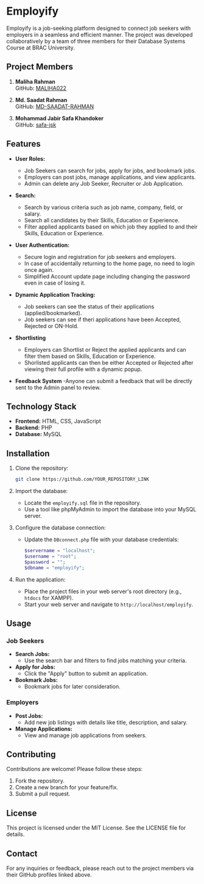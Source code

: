 # Employify

Employify is a job-seeking platform designed to connect job seekers with employers in a seamless and efficient manner. The project was developed collaboratively by a team of three members for their Database Systems Course at BRAC University.

## Project Members

1. **Maliha Rahman**  
   GitHub: [MALIHA022](https://github.com/MALIHA022)

2. **Md. Saadat Rahman**  
   GitHub: [MD-SAADAT-RAHMAN](https://github.com/MD-SAADAT-RAHMAN)

3. **Mohammad Jabir Safa Khandoker**  
   GitHub: [safa-jsk](https://github.com/safa-jsk)

## Features

- **User Roles:**
  - Job Seekers can search for jobs, apply for jobs, and bookmark jobs.
  - Employers can post jobs, manage applications, and view applicants.
  - Admin can delete any Job Seeker, Recruiter or Job Application.

- **Search:**
  - Search by various criteria such as job name, company, field, or salary.
  - Search all candidates by their Skills, Education or Experience.
  - Filter applied applicants based on which job they applied to and their Skills, Education or Experience. 

- **User Authentication:**
  - Secure login and registration for job seekers and employers.
  - In case of accidentally returning to the home page, no need to login once again.
  - Simplified Account update page including changing the password even in case of losing it.

- **Dynamic Application Tracking:**
  - Job seekers can see the status of their applications (applied/bookmarked).
  - Job seekers can see if theri applications have been Accepted, Rejected or ON-Hold.

- **Shortlisting**
  - Employers can Shortlist or Reject the applied applicants and can filter them based on Skills, Education or Experience.
  - Shorlisted applicants can then be either Accepted or Rejected after viewing their full profile with a dynamic popup.

- **Feedback System**
  -Anyone can submit a feedback that will be directly sent to the Admin panel to review.

## Technology Stack

- **Frontend:** HTML, CSS, JavaScript
- **Backend:** PHP
- **Database:** MySQL

## Installation

1. Clone the repository:
   ```bash
   git clone https://github.com/YOUR_REPOSITORY_LINK
   ```

2. Import the database:
   - Locate the `employify.sql` file in the repository.
   - Use a tool like phpMyAdmin to import the database into your MySQL server.

3. Configure the database connection:
   - Update the `DBconnect.php` file with your database credentials:
     ```php
     $servername = "localhost";
     $username = "root";
     $password = "";
     $dbname = "employify";
     ```

4. Run the application:
   - Place the project files in your web server's root directory (e.g., `htdocs` for XAMPP).
   - Start your web server and navigate to `http://localhost/employify`.

## Usage

### Job Seekers
- **Search Jobs:**
  - Use the search bar and filters to find jobs matching your criteria.
- **Apply for Jobs:**
  - Click the "Apply" button to submit an application.
- **Bookmark Jobs:**
  - Bookmark jobs for later consideration.

### Employers
- **Post Jobs:**
  - Add new job listings with details like title, description, and salary.
- **Manage Applications:**
  - View and manage job applications from seekers.

## Contributing

Contributions are welcome! Please follow these steps:
1. Fork the repository.
2. Create a new branch for your feature/fix.
3. Submit a pull request.

## License

This project is licensed under the MIT License. See the LICENSE file for details.

## Contact

For any inquiries or feedback, please reach out to the project members via their GitHub profiles linked above.


